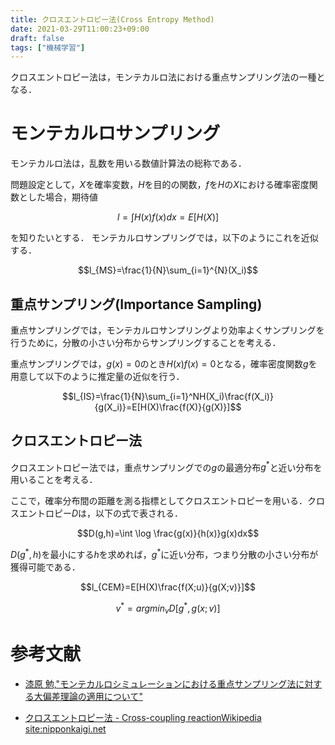 ```yaml
---
title: クロスエントロピー法(Cross Entropy Method)
date: 2021-03-29T11:00:23+09:00
draft: false
tags: ["機械学習"] 
---
```

<!--more-->
クロスエントロピー法は，モンテカルロ法における重点サンプリング法の一種となる．

# モンテカルロサンプリング
モンテカルロ法は，乱数を用いる数値計算法の総称である．

問題設定として，$X$を確率変数，$H$を目的の関数，$f$を$H$の$X$における確率密度関数とした場合，期待値

$$l=\int H(x)f(x)dx = E[H(X)]$$

を知りたいとする．
モンテカルロサンプリングでは，以下のようにこれを近似する．

$$l_{MS}=\frac{1}{N}\sum_{i=1}^{N}(X_i)$$

## 重点サンプリング(Importance Sampling)
重点サンプリングでは，モンテカルロサンプリングより効率よくサンプリングを行うために，分散の小さい分布からサンプリングすることを考える．

重点サンプリングでは，$g(x)=0$のとき$H(x)f(x)=0$となる，確率密度関数$g$を用意して以下のように推定量の近似を行う．

$$l_{IS}=\frac{1}{N}\sum_{i=1}^NH(X_i)\frac{f(X_i)}{g(X_i)}=E[H(X)\frac{f(X)}{g(X)}]$$

## クロスエントロピー法
クロスエントロピー法では，重点サンプリングでの$g$の最適分布$g^*$と近い分布を用いることを考える．

ここで，確率分布間の距離を測る指標としてクロスエントロピーを用いる．クロスエントロピー$D$は，以下の式で表される．

$$D(g,h)=\int \log \frac{g(x)}{h(x)}g(x)dx$$

$D(g^\ast,h)$を最小にする$h$を求めれば，$g^\ast$に近い分布，つまり分散の小さい分布が獲得可能である．

$$l_{CEM}=E[H(X)\frac{f(X;u)}{g(X;v)}]$$

$$v^{\ast}=arg min_v D[g^{\ast},g(x;v)]$$

# 参考文献
- [漆原 勉,"モンテカルロシミュレーションにおける重点サンプリング法に対する大偏差理論の適用について"](https://sci-tech.ksc.kwansei.ac.jp/~chiyonobu/gseminar/urushihara.pdf)

- [クロスエントロピー法 - Cross-coupling reactionWikipedia  site:nipponkaigi.net](https://nipponkaigi.net/wiki/Cross-entropy_method)


